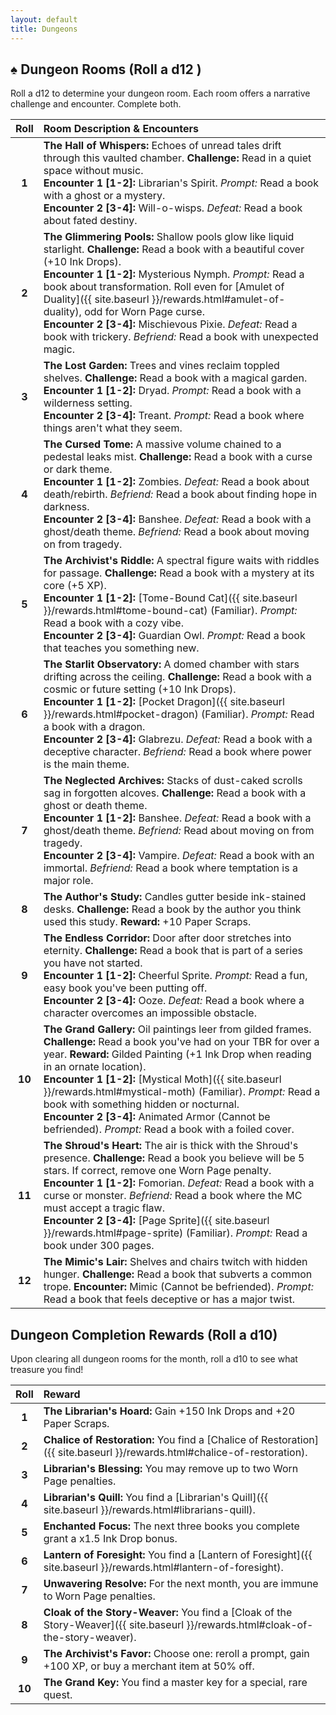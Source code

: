 ```yaml
---
layout: default
title: Dungeons
---
```


## ♠️ Dungeon Rooms (Roll a d12 )
Roll a d12 to determine your dungeon room. Each room offers a narrative challenge and encounter. Complete both.

| Roll | Room Description & Encounters |
|:----:|:---|
| **1** | **The Hall of Whispers:** Echoes of unread tales drift through this vaulted chamber. **Challenge:** Read in a quiet space without music. <br> **Encounter 1 [1-2]:** Librarian's Spirit. *Prompt:* Read a book with a ghost or a mystery. <br> **Encounter 2 [3-4]:** Will-o-wisps. *Defeat:* Read a book about fated destiny. |
| **2** | **The Glimmering Pools:** Shallow pools glow like liquid starlight. **Challenge:** Read a book with a beautiful cover (+10 Ink Drops). <br> **Encounter 1 [1-2]:** Mysterious Nymph. *Prompt:* Read a book about transformation. Roll even for [Amulet of Duality]({{ site.baseurl }}/rewards.html#amulet-of-duality), odd for Worn Page curse. <br> **Encounter 2 [3-4]:** Mischievous Pixie. *Defeat:* Read a book with trickery. *Befriend:* Read a book with unexpected magic. |
| **3** | **The Lost Garden:** Trees and vines reclaim toppled shelves. **Challenge:** Read a book with a magical garden. <br> **Encounter 1 [1-2]:** Dryad. *Prompt:* Read a book with a wilderness setting. <br> **Encounter 2 [3-4]:** Treant. *Prompt:* Read a book where things aren't what they seem. |
| **4** | **The Cursed Tome:** A massive volume chained to a pedestal leaks mist. **Challenge:** Read a book with a curse or dark theme. <br> **Encounter 1 [1-2]:** Zombies. *Defeat:* Read a book about death/rebirth. *Befriend:* Read a book about finding hope in darkness. <br> **Encounter 2 [3-4]:** Banshee. *Defeat:* Read a book with a ghost/death theme. *Befriend:* Read a book about moving on from tragedy. |
| **5** | **The Archivist's Riddle:** A spectral figure waits with riddles for passage. **Challenge:** Read a book with a mystery at its core (+5 XP). <br> **Encounter 1 [1-2]:** [Tome-Bound Cat]({{ site.baseurl }}/rewards.html#tome-bound-cat) (Familiar). *Prompt:* Read a book with a cozy vibe. <br> **Encounter 2 [3-4]:** Guardian Owl. *Prompt:* Read a book that teaches you something new. |
| **6** | **The Starlit Observatory:** A domed chamber with stars drifting across the ceiling. **Challenge:** Read a book with a cosmic or future setting (+10 Ink Drops). <br> **Encounter 1 [1-2]:** [Pocket Dragon]({{ site.baseurl }}/rewards.html#pocket-dragon) (Familiar). *Prompt:* Read a book with a dragon. <br> **Encounter 2 [3-4]:** Glabrezu. *Defeat:* Read a book with a deceptive character. *Befriend:* Read a book where power is the main theme. |
| **7** | **The Neglected Archives:** Stacks of dust-caked scrolls sag in forgotten alcoves. **Challenge:** Read a book with a ghost or death theme. <br> **Encounter 1 [1-2]:** Banshee. *Defeat:* Read a book with a ghost/death theme. *Befriend:* Read about moving on from tragedy. <br> **Encounter 2 [3-4]:** Vampire. *Defeat:* Read a book with an immortal. *Befriend:* Read a book where temptation is a major role. |
| **8** | **The Author's Study:** Candles gutter beside ink-stained desks. **Challenge:** Read a book by the author you think used this study. **Reward:** +10 Paper Scraps. |
| **9** | **The Endless Corridor:** Door after door stretches into eternity. **Challenge:** Read a book that is part of a series you have not started. <br> **Encounter 1 [1-2]:** Cheerful Sprite. *Prompt:* Read a fun, easy book you've been putting off. <br> **Encounter 2 [3-4]:** Ooze. *Defeat:* Read a book where a character overcomes an impossible obstacle. |
| **10**| **The Grand Gallery:** Oil paintings leer from gilded frames. **Challenge:** Read a book you've had on your TBR for over a year. **Reward:** Gilded Painting (+1 Ink Drop when reading in an ornate location). <br> **Encounter 1 [1-2]:** [Mystical Moth]({{ site.baseurl }}/rewards.html#mystical-moth) (Familiar). *Prompt:* Read a book with something hidden or nocturnal. <br> **Encounter 2 [3-4]:** Animated Armor (Cannot be befriended). *Prompt:* Read a book with a foiled cover. |
| **11**| **The Shroud's Heart:** The air is thick with the Shroud's presence. **Challenge:** Read a book you believe will be 5 stars. If correct, remove one Worn Page penalty. <br> **Encounter 1 [1-2]:** Fomorian. *Defeat:* Read a book with a curse or monster. *Befriend:* Read a book where the MC must accept a tragic flaw. <br> **Encounter 2 [3-4]:** [Page Sprite]({{ site.baseurl }}/rewards.html#page-sprite) (Familiar). *Prompt:* Read a book under 300 pages. |
| **12**| **The Mimic's Lair:** Shelves and chairs twitch with hidden hunger. **Challenge:** Read a book that subverts a common trope. **Encounter:** Mimic (Cannot be befriended). *Prompt:* Read a book that feels deceptive or has a major twist. |

## Dungeon Completion Rewards (Roll a d10)
Upon clearing all dungeon rooms for the month, roll a d10 to see what treasure you find!

| Roll | Reward |
|:----:|:---|
| **1** | **The Librarian's Hoard:** Gain +150 Ink Drops and +20 Paper Scraps. |
| **2** | **Chalice of Restoration:** You find a [Chalice of Restoration]({{ site.baseurl }}/rewards.html#chalice-of-restoration). |
| **3** | **Librarian's Blessing:** You may remove up to two Worn Page penalties. |
| **4** | **Librarian's Quill:** You find a [Librarian's Quill]({{ site.baseurl }}/rewards.html#librarians-quill). |
| **5** | **Enchanted Focus:** The next three books you complete grant a x1.5 Ink Drop bonus. |
| **6** | **Lantern of Foresight:** You find a [Lantern of Foresight]({{ site.baseurl }}/rewards.html#lantern-of-foresight). |
| **7** | **Unwavering Resolve:** For the next month, you are immune to Worn Page penalties. |
| **8** | **Cloak of the Story-Weaver:** You find a [Cloak of the Story-Weaver]({{ site.baseurl }}/rewards.html#cloak-of-the-story-weaver). |
| **9** | **The Archivist's Favor:** Choose one: reroll a prompt, gain +100 XP, or buy a merchant item at 50% off. |
| **10**| **The Grand Key:** You find a master key for a special, rare quest. |